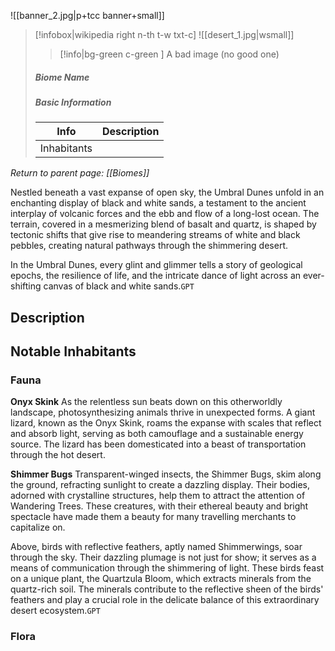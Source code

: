 ![[banner_2.jpg|p+tcc banner+small]]
> [!infobox|wikipedia right n-th t-w txt-c]
> ![[desert_1.jpg|wsmall]]
>> [!info|bg-green c-green ] A bad image (no good one)
>##### Biome Name
> ##### _Basic Information_
> | Info | Description |
> | ---- | ---- |
> | Inhabitants |  |

*Return to parent page: [[Biomes]]*

Nestled beneath a vast expanse of open sky, the Umbral Dunes unfold in an enchanting display of black and white sands, a testament to the ancient interplay of volcanic forces and the ebb and flow of a long-lost ocean. The terrain, covered in a mesmerizing blend of basalt and quartz, is shaped by tectonic shifts that give rise to meandering streams of white and black pebbles, creating natural pathways through the shimmering desert.

In the Umbral Dunes, every glint and glimmer tells a story of geological epochs, the resilience of life, and the intricate dance of light across an ever-shifting canvas of black and white sands.`GPT`

## Description

## Notable Inhabitants

### Fauna

**Onyx Skink**
As the relentless sun beats down on this otherworldly landscape, photosynthesizing animals thrive in unexpected forms. A giant lizard, known as the Onyx Skink, roams the expanse with scales that reflect and absorb light, serving as both camouflage and a sustainable energy source. The lizard has been domesticated into a beast of transportation through the hot desert.

**Shimmer Bugs**
Transparent-winged insects, the Shimmer Bugs, skim along the ground, refracting sunlight to create a dazzling display. Their bodies, adorned with crystalline structures, help them to attract the attention of Wandering Trees. These creatures, with their ethereal beauty and bright spectacle have made them a beauty for many travelling merchants to capitalize on.


Above, birds with reflective feathers, aptly named Shimmerwings, soar through the sky. Their dazzling plumage is not just for show; it serves as a means of communication through the shimmering of light. These birds feast on a unique plant, the Quartzula Bloom, which extracts minerals from the quartz-rich soil. The minerals contribute to the reflective sheen of the birds' feathers and play a crucial role in the delicate balance of this extraordinary desert ecosystem.`GPT`

### Flora